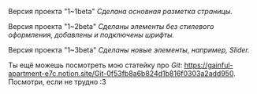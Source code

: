 Версия проекта "1~1beta"
*Сделана основная разметка страницы.*
  
Версия проекта "1~2beta"
*Сделаны элементы без стилевого оформления, добавлены и подключены шрифты.*

Версия проекта "1~3beta"
*Cделаны новые элементы, например, Slider.*

Ты ещё можешь посмотреть мою статейку про *Git*: https://gainful-apartment-e7c.notion.site/Git-0f53fb8a6b824d1b816f0303a2add950. Посмотри, если не трудно :3
